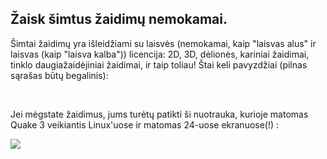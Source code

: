 



<h2>&#381;aisk &#353;imtus &#382;aidim&#371; nemokamai.</h2>

&#352;imtai &#382;aidim&#371; yra i&#353;leid&#382;iami su laisv&#279;s (nemokamai, kaip "laisvas alus" ir laisvas (kaip "laisva kalba")) licencija: 2D, 3D, d&#279;lion&#279;s, kariniai &#382;aidimai, tinklo daugia&#382;aid&#279;jiniai &#382;aidimai, ir taip toliau! &#352;tai keli pavyzd&#382;iai (pilnas s&#261;ra&#353;as b&#363;t&#371; begalinis):

<div id="items">



<br class="clearboth" />


Jei m&#279;gstate &#382;aidimus, jums tur&#279;t&#371; patikti &#353;i nuotrauka, kurioje matomas  Quake 3 veikiantis Linux'uose ir matomas 24-uose ekranuose(!) :

<a href="Images/quake_24_screens.jpg"><img src="Images/quake_24_screens_thumbnail.jpg" /></a>




